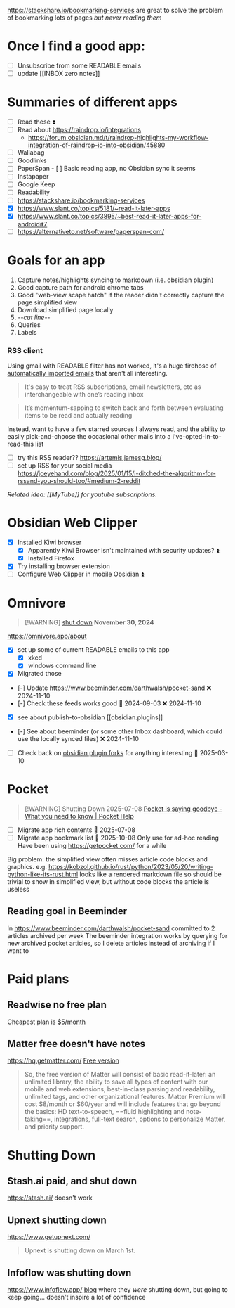 https://stackshare.io/bookmarking-services are great to solve the problem of bookmarking lots of pages *but never reading them*

# Once I find a good app:
- [ ] Unsubscribe from some READABLE emails
- [ ] update [[INBOX zero notes]]

# Summaries of different apps
- [ ] Read these ⏫ 
- [ ] Read about https://raindrop.io/integrations
    - https://forum.obsidian.md/t/raindrop-highlights-my-workflow-integration-of-raindrop-io-into-obsidian/45880
- [ ] Wallabag
- [ ] Goodlinks
- [ ] PaperSpan
	  - [ ] Basic reading app, no Obsidian sync it seems
- [ ] Instapaper
- [ ] Google Keep
- [ ] Readability
- [ ] https://stackshare.io/bookmarking-services
- [x] https://www.slant.co/topics/5181/~read-it-later-apps
- [x] https://www.slant.co/topics/3895/~best-read-it-later-apps-for-android#7
- [ ] https://alternativeto.net/software/paperspan-com/

# Goals for an app
1. Capture notes/highlights syncing to markdown (i.e. obsidian plugin)
2. Good capture path for android chrome tabs
3. Good "web-view scape hatch" if the reader didn't correctly capture the page simplified view
4. Download simplified page locally
5. *--cut line--*
6. Queries
7. Labels
### RSS client
Using gmail with READABLE filter has not worked, it's a huge firehose of [automatically imported emails](https://notes.andymatuschak.org/zL2SPWGitsD4TruNYBzSZ7s) that aren't all interesting.

>It's easy to treat RSS subscriptions, email newsletters, etc as interchangeable with one’s reading inbox

>It’s momentum-sapping to switch back and forth between evaluating items to be read and actually reading

Instead, want to have a few starred sources I always read, and the ability to easily pick-and-choose the occasional other mails into a i've-opted-in-to-read-this list

- [ ] try this RSS reader?? https://artemis.jamesg.blog/
- [ ] set up RSS for your social media https://joeyehand.com/blog/2025/01/15/i-ditched-the-algorithm-for-rssand-you-should-too/#medium-2-reddit

*Related idea: [[MyTube]] for youtube subscriptions.*
# Obsidian Web Clipper
- [x] Installed Kiwi browser
	- [x] Apparently Kiwi Browser isn't maintained with security updates? ⏫
	- [x] Installed Firefox 
- [x] Try installing browser extension
- [ ] Configure Web Clipper in mobile Obsidian ⏫ 
# Omnivore

> [!WARNING] [shut down](https://blog.omnivore.app/p/details-on-omnivore-shutting-down) **November 30, 2024**

https://omnivore.app/about
- [x] set up some of current READABLE emails to this app
    - [x] xkcd
    - [x] windows command line
- [x] Migrated those 
- [-] Update https://www.beeminder.com/darthwalsh/pocket-sand ❌ 2024-11-10
- [-] Check these feeds works good 🛫 2024-09-03 ❌ 2024-11-10
- [x] see about publish-to-obsidian [[obsidian.plugins]]
- [-] See about beeminder (or some other Inbox dashboard, which could use the locally synced files) ❌ 2024-11-10
- [ ] Check back on [obsidian plugin forks](https://github.com/omnivore-app/obsidian-omnivore/forks?include=active&page=1&period=2y&sort_by=last_updated) for anything interesting 🛫 2025-03-10 

# Pocket

> [!WARNING] Shutting Down 2025-07-08
> [Pocket is saying goodbye - What you need to know | Pocket Help](https://support.mozilla.org/en-US/kb/future-of-pocket)

- [ ] Migrate app rich contents 📅 2025-07-08
- [ ] Migrate app bookmark list 📅 2025-10-08
Only use for ad-hoc reading
Have been using https://getpocket.com/ for a while

Big problem: the simplified view often misses article code blocks and graphics.
e.g. https://kobzol.github.io/rust/python/2023/05/20/writing-python-like-its-rust.html looks like a rendered markdown file so should be trivial to show in simplified view, but without code blocks the article is useless
## Reading goal in Beeminder
In https://www.beeminder.com/darthwalsh/pocket-sand committed to 2 articles archived per week
The beeminder integration works by querying for new archived pocket articles, so I delete articles instead of archiving if I want to 

# Paid plans
## Readwise no free plan
Cheapest plan is [$5/month](https://readwise.io/pricing)

## Matter free doesn't have notes
https://hq.getmatter.com/
[Free version](https://hq.getmatter.com/patron)
>So, the free version of Matter will consist of basic read-it-later: an unlimited library, the ability to save all types of content with our mobile and web extensions, best-in-class parsing and readability, unlimited tags, and other organizational features.
>Matter Premium will cost $8/month or $60/year and will include features that go beyond the basics: HD text-to-speech, ==fluid highlighting and note-taking==, integrations, full-text search, options to personalize Matter, and priority support.

# Shutting Down
## Stash.ai paid, and shut down
https://stash.ai/ doesn't work

## Upnext shutting down
https://www.getupnext.com/
>Upnext is shutting down on March 1st.

## Infoflow was shutting down
https://www.infoflow.app/
[blog](https://flat-process-26e.notion.site/The-Future-of-InfoFlow-12f9f88d0aab8046a74bf99f036dd0a8) where they *were* shutting down, but going to keep going... doesn't inspire a lot of confidence
